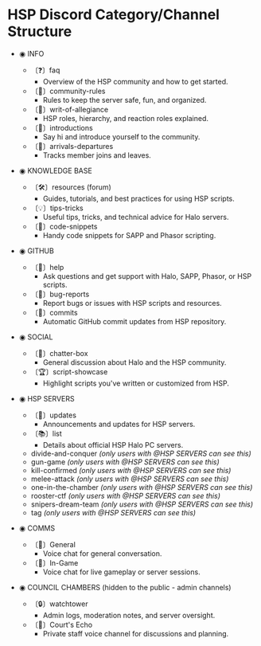 # HSP Discord Category/Channel Structure

* ◉ INFO
    * 〔❓〕faq
        * Overview of the HSP community and how to get started.
    * 〔📕〕community-rules
        * Rules to keep the server safe, fun, and organized.
    * 〔📜〕writ-of-allegiance
        * HSP roles, hierarchy, and reaction roles explained.
    * 〔👋〕introductions
        * Say hi and introduce yourself to the community.
    * 〔🚪〕arrivals-departures
        * Tracks member joins and leaves.

* ◉ KNOWLEDGE BASE
    * 〔🛠️〕resources (forum)
        * Guides, tutorials, and best practices for using HSP scripts.
    * 〔💡〕tips-tricks
        * Useful tips, tricks, and technical advice for Halo servers.
    * 〔👾〕code-snippets
        * Handy code snippets for SAPP and Phasor scripting.

* ◉ GITHUB
    * 〔🙋〕help
        * Ask questions and get support with Halo, SAPP, Phasor, or HSP scripts.
    * 〔🐛〕bug-reports
        * Report bugs or issues with HSP scripts and resources.
    * 〔🔔〕commits
        * Automatic GitHub commit updates from HSP repository.

* ◉ SOCIAL
    * 〔💬〕chatter-box
        * General discussion about Halo and the HSP community.
    * 〔🏆〕script-showcase
        * Highlight scripts you've written or customized from HSP.

* ◉ HSP SERVERS
    * 〔🔔〕updates
        * Announcements and updates for HSP servers.
    * 〔📚〕list
        * Details about official HSP Halo PC servers.
    *  divide-and-conquer _(only users with @HSP SERVERS can see this)_
    *  gun-game _(only users with @HSP SERVERS can see this)_
    *  kill-confirmed _(only users with @HSP SERVERS can see this)_
    *  melee-attack _(only users with @HSP SERVERS can see this)_
    *  one-in-the-chamber _(only users with @HSP SERVERS can see this)_
    *  rooster-ctf _(only users with @HSP SERVERS can see this)_
    *  snipers-dream-team _(only users with @HSP SERVERS can see this)_
    *  tag _(only users with @HSP SERVERS can see this)_

* ◉ COMMS
    * 〔🎤〕General
        * Voice chat for general conversation.
    * 〔🎤〕In-Game
        * Voice chat for live gameplay or server sessions.

* ◉ COUNCIL CHAMBERS (hidden to the public - admin channels)
    * 〔🔒〕watchtower
        * Admin logs, moderation notes, and server oversight.
    * 〔🎤〕Court's Echo
        * Private staff voice channel for discussions and planning.